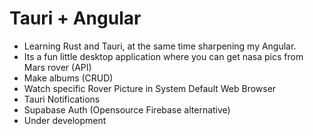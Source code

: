 # Tauri + Angular

- Learning Rust and Tauri, at the same time sharpening my Angular.
- Its a fun little desktop application where you can get nasa pics from Mars rover (API)
- Make albums (CRUD)
- Watch specific Rover Picture in System Default Web Browser
- Tauri Notifications
- Supabase Auth (Opensource Firebase alternative)
- Under development
